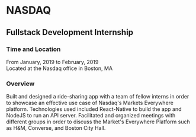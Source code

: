 # NASDAQ
## Fullstack Development Internship
### Time and Location 
From January, 2019 to February, 2019  
Located at the Nasdaq office in Boston, MA

### Overview
Built and designed a ride-sharing app with a team of fellow interns in order to showcase an effective use case of Nasdaq's Markets Everywhere platform. Technologies used included React-Native to build the app and NodeJS to run an API server. Facilitated and organized meetings with different groups in order to discuss the Market's Everywhere Platform such as H&M, Converse, and Boston City Hall.